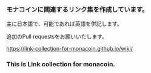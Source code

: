 ### モナコインに関連するリンク集を作成しています。

主に日本語で、可能であれば英語を併記します。

追加のPull requestsをお願いいたします。

https://link-collection-for-monacoin.github.io/wiki/

### This is Link collection for monacoin.

